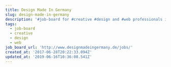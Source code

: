 ```yaml
---
title: Design Made In Germany
slug: design-made-in-germany
description: '#job-board for #creative #design and #web professionals in Germany'
tags:
  - job-board
  - creative
  - design
  - web
job_board_url: 'http://www.designmadeingermany.de/jobs/'
created_at: '2017-06-28T20:22:33.094Z'
updated_at: '2019-06-16T10:36:08.541Z'
---
```


